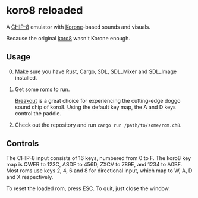 # koro8 reloaded
A [CHIP-8](https://en.wikipedia.org/wiki/CHIP-8) emulator with
[Korone](https://twitter.com/KoroneNoises/)-based sounds and visuals.

Because the original [koro8](https://github.com/foxolotl/koro8) wasn't Korone enough.

## Usage
0. Make sure you have Rust, Cargo, SDL, SDL_Mixer and SDL_Image installed.
1. Get some [roms](https://github.com/loktar00/chip8/tree/master/roms) to run.    

    [Breakout](https://github.com/loktar00/chip8/raw/master/roms/Breakout%20%5BCarmelo%20Cortez%2C%201979%5D.ch8)
    is a great choice for experiencing the cutting-edge doggo sound chip of koro8.
    Using the default key map, the A and D keys control the paddle.
2. Check out the repository and run `cargo run /path/to/some/rom.ch8`.

## Controls
The CHIP-8 input consists of 16 keys, numbered from 0 to F.
The koro8 key map is QWER to 123C, ASDF to 456D, ZXCV to 789E, and 1234 to A0BF.
Most roms use keys 2, 4, 6 and 8 for directional input, which map to W, A, D and X respectively.

To reset the loaded rom, press ESC. To quit, just close the window.

